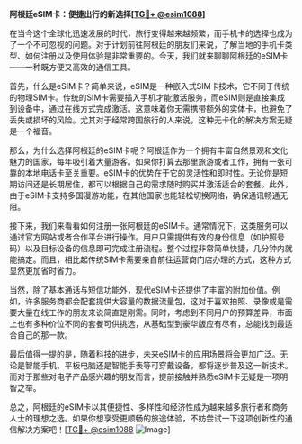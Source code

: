 **阿根廷eSIM卡：便捷出行的新选择[[TG💪+ @esim1088](https://t.me/s/esim1088)]**

在当今这个全球化迅速发展的时代，旅行变得越来越频繁，而手机卡的选择也成为了一个不可忽视的问题。对于计划前往阿根廷的朋友们来说，了解当地的手机卡类型、如何注册以及使用体验是非常重要的。今天，我们就来聊聊阿根廷的eSIM卡——一种既方便又高效的通信工具。

首先，什么是eSIM卡？简单来说，eSIM是一种嵌入式SIM卡技术，它不同于传统的物理SIM卡。传统的SIM卡需要插入手机才能激活服务，而eSIM则是直接集成到设备中，通过在线方式完成激活。这意味着你无需携带额外的实体卡，也避免了丢失或损坏的风险。尤其对于经常跨国旅行的人来说，这种无卡化的解决方案无疑是一个福音。

那么，为什么选择阿根廷的eSIM卡呢？阿根廷作为一个拥有丰富自然景观和文化魅力的国家，每年吸引着大量游客。如果你打算去那里旅游或者工作，拥有一张可靠的本地电话卡至关重要。eSIM卡的优势在于它的灵活性和即时性。无论你是短期访问还是长期居住，都可以根据自己的需求随时购买并激活适合的套餐。此外，由于eSIM卡支持多国漫游功能，在其他国家也能轻松切换网络，确保通讯畅通无阻。

接下来，我们来看看如何注册一张阿根廷的eSIM卡。通常情况下，这类服务可以通过官方网站或者合作平台进行操作。用户只需提供有效的身份信息（如护照号码）以及目标设备的信息即可完成注册流程。整个过程非常简单快捷，几分钟内就能搞定。而且，相比起传统SIM卡需要亲自前往运营商门店办理的方式，这种方式显然更加省时省力。

当然，除了基本通话与短信功能外，现代eSIM卡还提供了丰富的附加价值。例如，许多服务商都会配套提供大容量的数据流量包，这对于喜欢拍照、录像或是需要大量在线工作的朋友来说简直是刚需。同时，考虑到不同用户的预算差异，市面上也有多种价位不同的套餐可供挑选，从基础型到豪华版应有尽有，总能找到最适合自己的那一款。

最后值得一提的是，随着科技的进步，未来eSIM卡的应用场景将会更加广泛。无论是智能手机、平板电脑还是智能手表等可穿戴设备，都将逐步普及这一新技术。而对于那些对电子产品感兴趣的朋友而言，提前接触并熟悉eSIM卡无疑是一项明智之举。

总之，阿根廷的eSIM卡以其便捷性、多样性和经济性成为越来越多旅行者和商务人士的理想之选。如果你想享受更顺畅的旅途体验，不妨尝试一下这项创新性的通信解决方案吧！[[TG💪+ @esim1088](https://t.me/s/esim1088) ![Image](https://i.postimg.cc/4NQfJmqS/Snipaste-2025-05-13-00-14-12.png)]